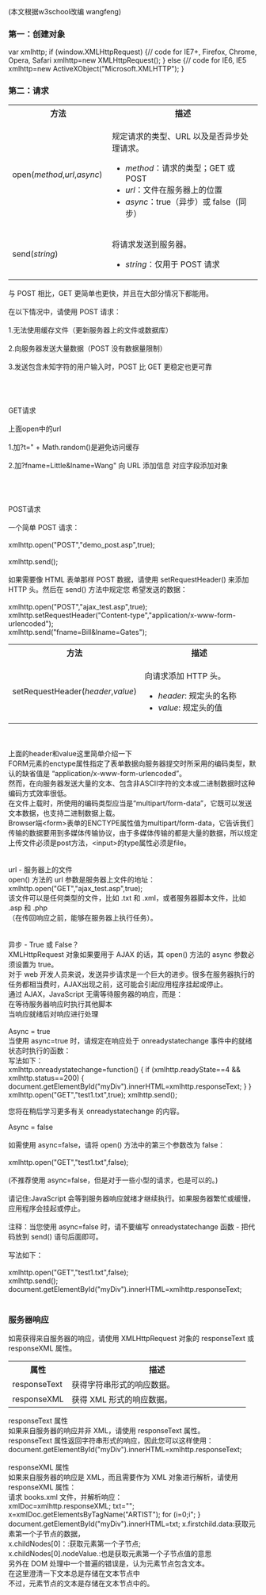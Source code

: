 (本文根据w3school改编 wangfeng)											
<h3>第一：创建对象</h3>													
var xmlhttp;						
if (window.XMLHttpRequest)									
  {// code for IE7+, Firefox, Chrome, Opera, Safari										
  xmlhttp=new XMLHttpRequest();					
  }				
else							
  {// code for IE6, IE5								
  xmlhttp=new ActiveXObject("Microsoft.XMLHTTP");							
  }							
										  
<h3>第二：请求</h3>
<table class="dataintable">
<tbody><tr>
<th style="width:40%;">方法</th>
<th>描述</th>
</tr>

<tr>
<td>open(<i>method</i>,<i>url</i>,<i>async</i>)</td>
<td>
	<p>规定请求的类型、URL 以及是否异步处理请求。</p>
	<ul class="listintable">
	<li><i>method</i>：请求的类型；GET 或 POST</li>
	<li><i>url</i>：文件在服务器上的位置</li>
	<li><i>async</i>：true（异步）或 false（同步）</li>
	</ul>
	</td>
</tr>

<tr>
<td>send(<i>string</i>)</td>
<td>
	<p>将请求发送到服务器。</p>
	<ul class="listintable">
	<li><i>string</i>：仅用于 POST 请求</li>
	</ul>
</td>
</tr>
</tbody></table>
											
与 POST 相比，GET 更简单也更快，并且在大部分情况下都能用。<br/>						
在以下情况中，请使用 POST 请求：<br/>								
1.无法使用缓存文件（更新服务器上的文件或数据库）<br/>							
2.向服务器发送大量数据（POST 没有数据量限制）	<br/>				
3.发送包含未知字符的用户输入时，POST 比 GET 更稳定也更可靠<br/>							
<br/>	<br/>										
GET请求 <br/>	                           
上面open中的url <br/>	            
1.加?t=" + Math.random()是避免访问缓存<br/>	                    
2.加?fname=Little&lname=Wang" 向 URL 添加信息 对应字段添加对象<br/>	
<br/><br/>	                   
POST请求 <br/>	              
一个简单 POST 请求： <br/>	                         
xmlhttp.open("POST","demo_post.asp",true); <br/>	             
xmlhttp.send(); <br/>	
如果需要像 HTML 表单那样 POST 数据，请使用 setRequestHeader() 来添加 HTTP 头。然后在 send() 方法中规定您
希望发送的数据：  <br/>	        
xmlhttp.open("POST","ajax_test.asp",true);                              
xmlhttp.setRequestHeader("Content-type","application/x-www-form-urlencoded");                         
xmlhttp.send("fname=Bill&lname=Gates");                 
<table class="dataintable">
<tbody><tr>
<th style="width:40%;">方法</th>
<th>描述</th>
</tr>

<tr>
<td>setRequestHeader(<i>header</i>,<i>value</i>)</td>
<td>
	<p>向请求添加 HTTP 头。</p>
	<ul class="listintable">
	<li><i>header</i>: 规定头的名称</li>
	<li><i>value</i>: 规定头的值</li>
	</ul>
</td>
</tr>
</tbody></table>
<br/><br/>
上面的header和value这里简单介绍一下 <br/>	          
FORM元素的enctype属性指定了表单数据向服务器提交时所采用的编码类型，默认的缺省值是
“application/x-www-form-urlencoded”。 <br/>	                   
然而，在向服务器发送大量的文本、包含非ASCII字符的文本或二进制数据时这种编码方式效率很低。<br/>	           
在文件上载时，所使用的编码类型应当是“multipart/form-data”，它既可以发送文本数据，也支持二进制数据上载。  <br/>	
Browser端&lt;form&gt;表单的ENCTYPE属性值为multipart/form-data，它告诉我们传输的数据要用到多媒体传输协议，由于多媒体传输的都是大量的数据，所以规定上传文件必须是post方法，&lt;input&gt;的type属性必须是file。<br/>	       <br/><br/>    
url - 服务器上的文件<br/>						
open() 方法的 url 参数是服务器上文件的地址：<br/>							
xmlhttp.open("GET","ajax_test.asp",true);<br/>									
该文件可以是任何类型的文件，比如 .txt 和 .xml，或者服务器脚本文件，比如 .asp 和 .php<br/>			（在传回响应之前，能够在服务器上执行任务）。<br/>					
<br/><br/>		
异步 - True 或 False？<br/>										
XMLHttpRequest 对象如果要用于 AJAX 的话，其 open() 方法的 async 参数必须设置为 true。<br/>			
对于 web 开发人员来说，发送异步请求是一个巨大的进步。很多在服务器执行的任务都相当费时，AJAX出现之前，这可能会引起应用程序挂起或停止。	<br/>					
通过 AJAX，JavaScript 无需等待服务器的响应，而是：<br/>						
在等待服务器响应时执行其他脚本<br/>						
当响应就绪后对响应进行处理<br/>							
<br/>
Async = true<br/>	
当使用 async=true 时，请规定在响应处于 onreadystatechange 事件中的就绪状态时执行的函数：<br/>	
写法如下：<br/>											
xmlhttp.onreadystatechange=function()
  {
  if (xmlhttp.readyState==4 && xmlhttp.status==200)
    {
    document.getElementById("myDiv").innerHTML=xmlhttp.responseText;
    }
  }
xmlhttp.open("GET","test1.txt",true);
xmlhttp.send();

您将在稍后学习更多有关 onreadystatechange 的内容。<br/>		
				
Async = false	<br/>										
如需使用 async=false，请将 open() 方法中的第三个参数改为 false：<br/>						
xmlhttp.open("GET","test1.txt",false);<br/>									
(不推荐使用 async=false，但是对于一些小型的请求，也是可以的。)<br/>								
请记住:JavaScript 会等到服务器响应就绪才继续执行。如果服务器繁忙或缓慢，应用程序会挂起或停止。<br/>		
注释：当您使用 async=false 时，请不要编写 onreadystatechange 函数 - 把代码放到 send() 语句后面即可。<br/>			
写法如下：<br/>												
xmlhttp.open("GET","test1.txt",false);			
xmlhttp.send();				
document.getElementById("myDiv").innerHTML=xmlhttp.responseText;			
<br/>				
<h3>服务器响应</h3>
如需获得来自服务器的响应，请使用 XMLHttpRequest 对象的 responseText 或 responseXML 属性。
<table class="dataintable">
<tbody><tr>
<th style="width:25%;">属性</th>
<th>描述</th>
</tr>

<tr>
<td>responseText</td>
<td>获得字符串形式的响应数据。</td>
</tr>

<tr>
<td>responseXML</td>
<td>获得 XML 形式的响应数据。</td>
</tr>
</tbody>
</table>
responseText 属性<br/>
如果来自服务器的响应并非 XML，请使用 responseText 属性。<br/>
responseText 属性返回字符串形式的响应，因此您可以这样使用：<br/>
document.getElementById("myDiv").innerHTML=xmlhttp.responseText;<br/>
<br/>
responseXML 属性<br/>
如果来自服务器的响应是 XML，而且需要作为 XML 对象进行解析，请使用 responseXML 属性：<br/>
请求 books.xml 文件，并解析响应：<br/>
xmlDoc=xmlhttp.responseXML;
txt="";
x=xmlDoc.getElementsByTagName("ARTIST");
for (i=0;i<x.length;i++)
  {
  txt=txt + x[i].childNodes[0].nodeValue + "<br />";
  }
document.getElementById("myDiv").innerHTML=txt;
x.firstchild.data:获取元素第一个子节点的数据，<br/>
x.childNodes[0]：:获取元素第一个子节点;<br/>
x.childNodes[0].nodeValue.:也是获取元素第一个子节点值的意思<br/>
另外在 DOM 处理中一个普遍的错误是，认为元素节点包含文本。<br/>
在这里澄清一下文本总是存储在文本节点中	<br/>
不过，元素节点的文本是存储在文本节点中的。<br/>
